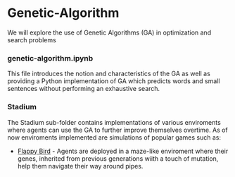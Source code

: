 # Genetic-Algorithm
We will explore the use of Genetic Algorithms (GA) in optimization and search problems

### genetic-algorithm.ipynb
This file introduces the notion and characteristics of the GA as well as providing a Python implementation of GA which predicts words and small sentences without performing an exhaustive search. 

### Stadium
The Stadium sub-folder contains implementations of various enviroments where agents can use the GA to further improve themselves overtime. As of now enviroments implemented are simulations of popular games such as:
  - [Flappy Bird] - Agents are deployed in a maze-like enviroment where their genes, inherited from previous generations wiith a touch of mutation, help them navigate their way around pipes.   
    


[//]: # 
   [Flappy Bird]: <https://en.wikipedia.org/wiki/Flappy_Bird>
